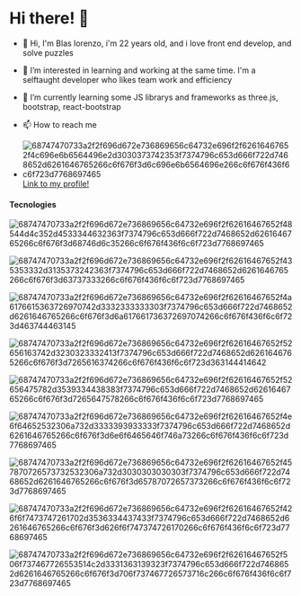 <h1>Hi there! 👋</h1>

- 👋 Hi, I'm Blas lorenzo, i'm 22 years old, and i love front end develop, and solve puzzles
- 👀 I’m interested in learning and working at the same time. I'm a selftaught developer who likes team work and efficiency
- 🌱 I’m currently learning some JS librarys and frameworks as three.js, bootstrap, react-bootstrap

- 📫 How to reach me
- ![68747470733a2f2f696d672e736869656c64732e696f2f62616467652f4c696e6b6564496e2d3030373742353f7374796c653d666f722d7468652d6261646765266c6f676f3d6c696e6b6564696e266c6f676f436f6c6f723d7768697465](https://user-images.githubusercontent.com/80050207/203155140-e1fae815-3300-4416-bd0d-4d35b41c5010.svg) <a href="https://ar.linkedin.com/in/blas-lorenzo-8aab15189?trk=public_profile_samename_mini-profile_title">Link to my profile!</a>
  
<h4>Tecnologies</h4>

![68747470733a2f2f696d672e736869656c64732e696f2f62616467652f48544d4c352d4533344632363f7374796c653d666f722d7468652d6261646765266c6f676f3d68746d6c35266c6f676f436f6c6f723d7768697465](https://user-images.githubusercontent.com/80050207/203155478-8ff218a2-1588-4675-ad00-3c7e8b840111.svg)

![68747470733a2f2f696d672e736869656c64732e696f2f62616467652f435353332d3135373242363f7374796c653d666f722d7468652d6261646765266c6f676f3d63737333266c6f676f436f6c6f723d7768697465](https://user-images.githubusercontent.com/80050207/203155489-0833af09-d68d-490d-908a-681c02b09663.svg)

![68747470733a2f2f696d672e736869656c64732e696f2f62616467652f4a6176615363726970742d3332333333303f7374796c653d666f722d7468652d6261646765266c6f676f3d6a617661736372697074266c6f676f436f6c6f723d463744463145](https://user-images.githubusercontent.com/80050207/203155548-00dce7ea-ee79-4d90-9778-4c305bcfefe9.svg)

![68747470733a2f2f696d672e736869656c64732e696f2f62616467652f52656163742d3230323332413f7374796c653d666f722d7468652d6261646765266c6f676f3d7265616374266c6f676f436f6c6f723d363144414642](https://user-images.githubusercontent.com/80050207/203155647-8719f719-5aed-4c0f-a229-9d2a71965c1f.svg)

![68747470733a2f2f696d672e736869656c64732e696f2f62616467652f52656475782d3539334438383f7374796c653d666f722d7468652d6261646765266c6f676f3d7265647578266c6f676f436f6c6f723d7768697465](https://user-images.githubusercontent.com/80050207/203155657-3e60ecbe-98b7-444c-91da-ae70d4a21775.svg)

![68747470733a2f2f696d672e736869656c64732e696f2f62616467652f4e6f64652532306a732d3333393933333f7374796c653d666f722d7468652d6261646765266c6f676f3d6e6f6465646f746a73266c6f676f436f6c6f723d7768697465](https://user-images.githubusercontent.com/80050207/203155677-15f063ee-eab0-49cc-b75a-ca0753e7af68.svg)

![68747470733a2f2f696d672e736869656c64732e696f2f62616467652f457870726573732532306a732d3030303030303f7374796c653d666f722d7468652d6261646765266c6f676f3d65787072657373266c6f676f436f6c6f723d7768697465](https://user-images.githubusercontent.com/80050207/203155724-890602ab-447f-44b7-b410-fde585b6b0b2.svg)

![68747470733a2f2f696d672e736869656c64732e696f2f62616467652f426f6f7473747261702d3536334437433f7374796c653d666f722d7468652d6261646765266c6f676f3d626f6f747374726170266c6f676f436f6c6f723d7768697465](https://user-images.githubusercontent.com/80050207/203155752-fc67caf8-4a9c-457a-b844-15581a566742.svg)

![68747470733a2f2f696d672e736869656c64732e696f2f62616467652f506f737467726553514c2d3331363139323f7374796c653d666f722d7468652d6261646765266c6f676f3d706f737467726573716c266c6f676f436f6c6f723d7768697465](https://user-images.githubusercontent.com/80050207/203156155-1d8038e1-4bc7-49fa-9fab-636f57c994b3.svg)


<!---
blazlo42/blazlo42 is a ✨ special ✨ repository because its `README.md` (this file) appears on your GitHub profile.
You can click the Preview link to take a look at your changes.
--->

